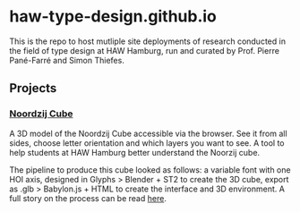 # haw-type-design.github.io

This is the repo to host mutliple site deployments of research conducted in the field of type design at HAW Hamburg, run and curated by Prof. Pierre Pané-Farré and Simon Thiefes.

## Projects

### [Noordzij Cube](https://haw-type-design.github.io/noordzij-cube/)
A 3D model of the Noordzij Cube accessible via the browser. See it from all sides, choose letter orientation and which layers you want to see. A tool to help students at HAW Hamburg better understand the Noorzij cube.

The pipeline to produce this cube looked as follows: a variable font with one HOI axis, designed in Glyphs > Blender + ST2 to create the 3D cube, export as .glb >  Babylon.js + HTML to create the interface and 3D environment. A full story on the process can be read [here](https://haw-type-design.github.io/noordzij-cube/behind-the-cube/).

